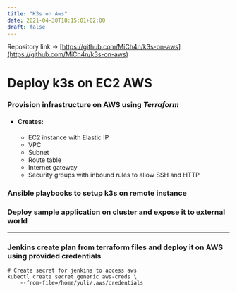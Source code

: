 ```yaml
---
title: "K3s on Aws"
date: 2021-04-30T18:15:01+02:00
draft: false
---
```

Repository link → [https://github.com/MiCh4n/k3s-on-aws](https://github.com/MiCh4n/k3s-on-aws)
# Deploy k3s on EC2 AWS
### Provision infrastructure on AWS using *Terraform*
* #### Creates:
    *  EC2 instance with Elastic IP
    *  VPC
    *  Subnet
    *  Route table
    *  Internet gateway
    *  Security groups with inbound rules to allow SSH and HTTP
### Ansible playbooks to setup k3s on remote instance 
### Deploy sample application on cluster and expose it to external world
---
### Jenkins create plan from terraform files and deploy it on AWS using provided credentials

```
# Create secret for jenkins to access aws
kubectl create secret generic aws-creds \
    --from-file=/home/yuli/.aws/credentials
```